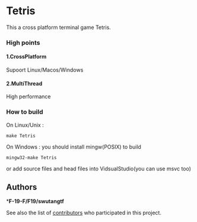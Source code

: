 # Tetris
 
This a cross platform terminal game Tetris.
### High points
#### 1.CrossPlatform
Supoort Linux/Macos/Windows
#### 2.MultiThread
High performance
### How to build
 
On Linux/Unix : 
 
```
make Tetris
```
On Windows : you should install mingw(POSIX) to build

```
mingw32-make Tetris
```
or add source files and head files into VidsualStudio(you can use msvc too)

## Authors
 
***F-19-F/F19/swutangtf**

See also the list of [contributors](https://github.com/F-19-F/Tetris/contributors) who participated in this project.
